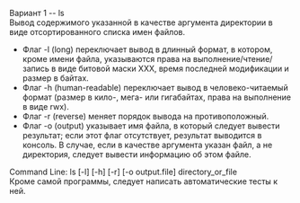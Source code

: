 Вариант 1 -- ls  
Вывод содержимого указанной в качестве аргумента директории в виде
отсортированного списка имен файлов.
+ Флаг -l (long) переключает вывод в длинный формат, в котором, кроме имени
файла, указываются права на выполнение/чтение/запись в виде битовой маски
XXX, время последней модификации и размер в байтах.
+ Флаг -h (human-readable) переключает вывод в человеко-читаемый формат
(размер в кило-, мега- или гигабайтах, права на выполнение в виде rwx).
+ Флаг -r (reverse) меняет порядок вывода на противоположный.
+ Флаг -o (output) указывает имя файла, в который следует вывести результат;
если этот флаг отсутствует, результат выводится в консоль.
В случае, если в качестве аргумента указан файл, а не директория, следует вывести
информацию об этом файле.  

Command Line: ls [-l] [-h] [-r] [-o output.file] directory_or_file  
Кроме самой программы, следует написать автоматические тесты к ней.
